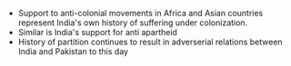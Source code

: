 - Support to anti-colonial movements in Africa and Asian countries represent India's own history of suffering under colonization.
- Similar is India's support for anti apartheid
- History of partition continues to result in adverserial relations between India and Pakistan to this day